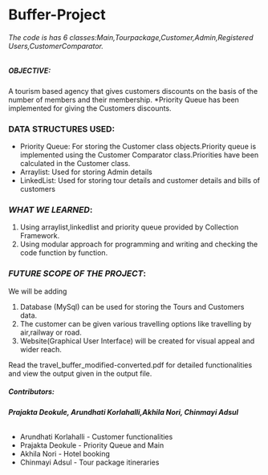 # Buffer-Project
###### The code is has 6 classes:Main,Tourpackage,Customer,Admin,Registered Users,CustomerComparator.
##### **OBJECTIVE**:
A tourism based agency that gives customers discounts on the basis of the number of members and their membership.
*Priority Queue has been implemented for giving the Customers discounts.
### **DATA STRUCTURES USED**:
* Priority Queue: For storing the Customer class objects.Priority queue is implemented using the Customer Comparator class.Priorities have been calculated in the Customer class.
* Arraylist: Used for storing Admin details
* LinkedList: Used for storing tour details and customer details and bills of customers

### *WHAT WE LEARNED*:
1. Using arraylist,linkedlist and priority queue provided by Collection Framework.
2. Using modular approach for programming and writing and checking the code function by function.

### *FUTURE SCOPE OF THE PROJECT*:
We will be adding 
1. Database (MySql) can be used for storing the Tours and Customers data.
2. The customer can be given various travelling options like travelling by air,railway or road.
3. Website(Graphical User Interface) will be created for visual appeal and wider reach.

Read the travel_buffer_modified-converted.pdf for detailed functionalities and view the output given in the output file.
##### *Contributors*:
###### **Prajakta Deokule, Arundhati Korlahalli,Akhila Nori, Chinmayi Adsul**

* Arundhati Korlahalli - Customer functionalities 
* Prajakta Deokule - Priority Queue and Main
* Akhila Nori - Hotel booking 
* Chinmayi Adsul - Tour package itineraries

